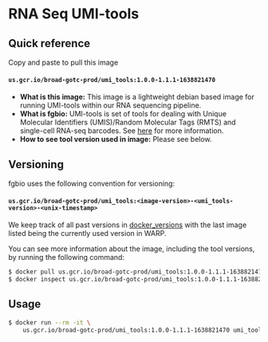 # RNA Seq UMI-tools

## Quick reference

Copy and paste to pull this image

#### `us.gcr.io/broad-gotc-prod/umi_tools:1.0.0-1.1.1-1638821470`

- __What is this image:__ This image is a lightweight debian based image for running UMI-tools within our RNA sequencing pipeline.
- __What is fgbio:__ UMI-tools is set of tools for dealing with Unique Molecular Identifiers (UMIS)/Random Molecular Tags (RMTS) and single-cell RNA-seq barcodes. See [here](https://github.com/CGATOxford/UMI-tools) for more information.
- __How to see tool version used in image:__ Please see below.

## Versioning

fgbio uses the following convention for versioning:

#### `us.gcr.io/broad-gotc-prod/umi_tools:<image-version>-<umi_tools-version>-<unix-timestamp>` 

We keep track of all past versions in [docker_versions](docker_versions.tsv) with the last image listed being the currently used version in WARP.

You can see more information about the image, including the tool versions, by running the following command:

```bash
$ docker pull us.gcr.io/broad-gotc-prod/umi_tools:1.0.0-1.1.1-1638821470
$ docker inspect us.gcr.io/broad-gotc-prod/umi_tools:1.0.0-1.1.1-1638821470
```

## Usage


```bash
$ docker run --rm -it \
    us.gcr.io/broad-gotc-prod/umi_tools:1.0.0-1.1.1-1638821470 umi_tools
```